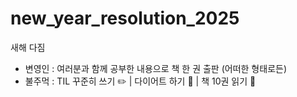 # new_year_resolution_2025
새해 다짐
- 변영인 : 여러분과 함께 공부한 내용으로 책 한 권 출판 (어떠한 형태로든)
- 불주먹 : TIL 꾸준히 쓰기 ✏️ | 다이어트 하기 🏅 | 책 10권 읽기 📖
